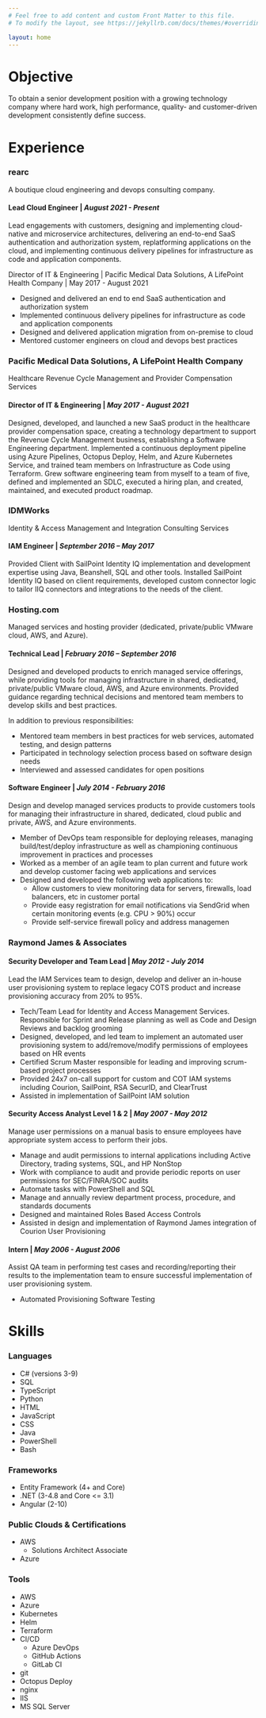 ```yaml
---
# Feel free to add content and custom Front Matter to this file.
# To modify the layout, see https://jekyllrb.com/docs/themes/#overriding-theme-defaults

layout: home
---
```


# Objective

To obtain a senior development position with a growing technology company where hard work, high performance, quality- and 
customer-driven development consistently define success.

# Experience
### rearc
A boutique cloud engineering and devops consulting company.
#### Lead Cloud Engineer | *August 2021 - Present*
Lead engagements with customers, designing and implementing cloud-native and microservice architectures, delivering an end-to-end SaaS authentication and authorization system, replatforming applications on the cloud, and implementing continuous delivery pipelines for infrastructure as code and application components.

Director of IT & Engineering | Pacific Medical Data Solutions, A LifePoint Health Company | May 2017 - August 2021

* Designed and delivered an end to end SaaS authentication and authorization system
* Implemented continuous delivery pipelines for infrastructure as code and application components
* Designed and delivered application migration from on-premise to cloud
* Mentored customer engineers on cloud and devops best practices

### Pacific Medical Data Solutions, A LifePoint Health Company

Healthcare Revenue Cycle Management and Provider Compensation Services

#### Director of IT & Engineering | *May 2017 - August 2021*

Designed, developed, and launched a new SaaS product in the healthcare provider compensation space, creating a technology department to support the Revenue Cycle Management business, establishing a Software Engineering department. Implemented a continuous deployment pipeline using Azure Pipelines, Octopus Deploy, Helm, and Azure Kubernetes Service, and trained team members on Infrastructure as Code using Terraform. Grew software engineering team from myself to a team of five, defined and implemented an SDLC, executed a hiring plan, and created, maintained, and executed product roadmap.

### IDMWorks

Identity & Access Management and Integration Consulting Services

#### IAM Engineer | *September 2016 – May 2017*

Provided Client with SailPoint Identity IQ implementation and development expertise using Java, Beanshell, SQL and other tools. Installed SailPoint Identity IQ based on client requirements, developed custom connector logic to tailor IIQ connectors and integrations to the needs of the client.

### Hosting.com

Managed services and hosting provider (dedicated, private/public VMware cloud, AWS, and Azure).

#### Technical Lead | *February 2016 – September 2016*

Designed and developed products to enrich managed service offerings, while providing tools for managing infrastructure in shared, dedicated, private/public VMware cloud, AWS, and Azure environments. Provided guidance regarding technical decisions and mentored team members to develop skills and best practices.

In addition to previous responsibilities:
* Mentored team members in best practices for web services, automated testing, and design patterns
* Participated in technology selection process based on software design needs
* Interviewed and assessed candidates for open positions

#### Software Engineer | *July 2014 - February 2016*

Design and develop managed services products to provide customers tools for managing their infrastructure in shared, dedicated, cloud public and private, AWS, and Azure environments.
* Member of DevOps team responsible for deploying releases, managing build/test/deploy infrastructure as well as championing 
continuous improvement in practices and processes
* Worked as a member of an agile team to plan current and future work and develop customer facing web applications and 
services
* Designed and developed the following web applications to:
    * Allow customers to view monitoring data for servers, firewalls, load balancers, etc in customer portal
    * Provide easy registration for email notifications via SendGrid when certain monitoring events (e.g. CPU > 90%) occur
    * Provide self-service firewall policy and address managemen

### Raymond James & Associates

#### Security Developer and Team Lead | *May 2012 - July 2014*

Lead the IAM Services team to design, develop and deliver an in-house user provisioning system to replace legacy COTS product and increase provisioning accuracy from 20% to 95%.

* Tech/Team Lead for Identity and Access Management Services. Responsible for Sprint and Release planning as well as Code 
and Design Reviews and backlog grooming
* Designed, developed, and led team to implement an automated user provisioning system to add/remove/modify permissions of 
employees based on HR events
* Certified Scrum Master responsible for leading and improving scrum-based project processes
* Provided 24x7 on-call support for custom and COT IAM systems including Courion, SailPoint, RSA SecurID, and ClearTrust
* Assisted in implementation of SailPoint IAM solution

#### Security Access Analyst Level 1 & 2 | *May 2007 - May 2012*

Manage user permissions on a manual basis to ensure employees have appropriate system access to perform their jobs.

* Manage and audit permissions to internal applications including Active Directory, trading systems, SQL, and HP NonStop
* Work with compliance to audit and provide periodic reports on user permissions for SEC/FINRA/SOC audits
* Automate tasks with PowerShell and SQL
* Manage and annually review department process, procedure, and standards documents
* Designed and maintained Roles Based Access Controls
* Assisted in design and implementation of Raymond James integration of Courion User Provisioning

#### Intern | *May 2006 - August 2006*

Assist QA team in performing test cases and recording/reporting their results to the implementation team to ensure successful implementation of user provisioning system.
* Automated Provisioning Software Testing

# Skills
### Languages 

* C# (versions 3-9)
* SQL
* TypeScript
* Python
* HTML
* JavaScript
* CSS
* Java
* PowerShell
* Bash

### Frameworks

* Entity Framework (4+ and Core)
* .NET (3-4.8 and Core <= 3.1)
* Angular (2-10)

### Public Clouds & Certifications
* AWS
    * Solutions Architect Associate
* Azure
### Tools 

* AWS
* Azure
* Kubernetes
* Helm
* Terraform
* CI/CD
    * Azure DevOps
    * GitHub Actions
    * GitLab CI
* git
* Octopus Deploy
* nginx
* IIS
* MS SQL Server